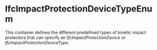 IfcImpactProtectionDeviceTypeEnum
=================================

This container defines the different predefined types of kinetic impact protectors that can specify an _IfcImpactProtectionDevice_ or _IfcImpactProtectionDeviceType_.
